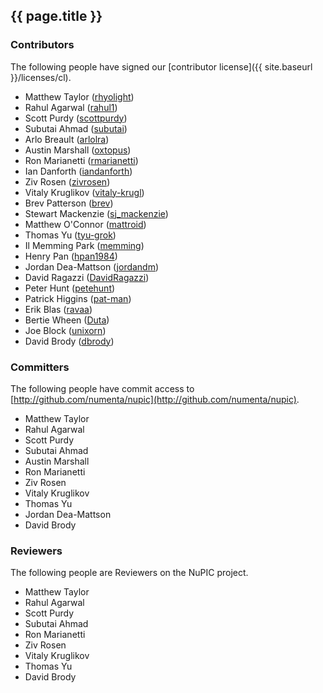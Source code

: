 {{ page.title }}
----------------

### Contributors

The following people have signed our [contributor license]({{ site.baseurl }}/licenses/cl).

* Matthew Taylor ([rhyolight](http://github.com/rhyolight))
* Rahul Agarwal ([rahul1](http://github.com/rahul1))
* Scott Purdy ([scottpurdy](http://github.com/scottpurdy))
* Subutai Ahmad ([subutai](http://github.com/subutai))
* Arlo Breault ([arlolra](http://github.com/arlolra))
* Austin Marshall ([oxtopus](http://github.com/oxtopus))
* Ron Marianetti ([rmarianetti](https://github.com/rmarianetti))
* Ian Danforth ([iandanforth](https://github.com/iandanforth))
* Ziv Rosen ([zivrosen](https://github.com/zivrosen))
* Vitaly Kruglikov ([vitaly-krugl](https://github.com/vitaly-krugl))
* Brev Patterson ([brev](https://github.com/brev))
* Stewart Mackenzie ([sj_mackenzie](https://github.com/sj_mackenzie))
* Matthew O'Connor ([mattroid](https://github.com/mattroid))
* Thomas Yu ([tyu-grok](https://github.com/tyu-grok))
* Il Memming Park ([memming](https://github.com/memming))
* Henry Pan ([hpan1984](https://github.com/hpan1984))
* Jordan Dea-Mattson ([jordandm](https://github.com/jordandm))
* David Ragazzi ([DavidRagazzi](https://github.com/DavidRagazzi))
* Peter Hunt ([petehunt](https://github.com/petehunt))
* Patrick Higgins ([pat-man](https://github.com/pat-man))
* Erik Blas ([ravaa](https://github.com/ravaa))
* Bertie Wheen ([Duta](https://github.com/Duta))
* Joe Block ([unixorn](https://github.com/unixorn))
* David Brody ([dbrody](https://github.com/dbrody))

### Committers

The following people have commit access to [http://github.com/numenta/nupic](http://github.com/numenta/nupic).

* Matthew Taylor
* Rahul Agarwal
* Scott Purdy
* Subutai Ahmad
* Austin Marshall
* Ron Marianetti
* Ziv Rosen
* Vitaly Kruglikov
* Thomas Yu
* Jordan Dea-Mattson
* David Brody

### Reviewers

The following people are Reviewers on the NuPIC project.

* Matthew Taylor
* Rahul Agarwal
* Scott Purdy
* Subutai Ahmad
* Ron Marianetti
* Ziv Rosen
* Vitaly Kruglikov
* Thomas Yu
* David Brody

